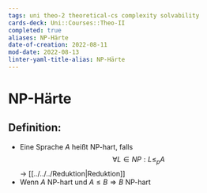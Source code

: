 ```yaml
---
tags: uni theo-2 theoretical-cs complexity solvability
cards-deck: Uni::Courses::Theo-II
completed: true
aliases: NP-Härte
date-of-creation: 2022-08-11
mod-date: 2022-08-13
linter-yaml-title-alias: NP-Härte
---
```


# NP-Härte

## Definition:
- Eine Sprache $A$ heißt NP-hart, falls $$\forall L\in NP:L\leq_pA$$
	→ [[../../../Reduktion|Reduktion]]
- Wenn $A$ NP-hart und $A\leq B\Rightarrow B$ NP-hart
